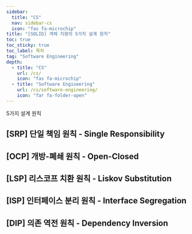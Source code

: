 ```yaml
---
sidebar:
  title: "CS"
  nav: sidebar-cs
  icon: "fas fa-microchip"
title: "[SOLID] 객체 지향의 5가지 설계 원칙"
toc: true
toc_sticky: true
toc_label: 목차
tag: "Software Engineering"
depth:
  - title: "CS"
    url: /cs/
    icon: "fas fa-microchip"
  - title: "Software Engineering"
    url: /cs/software-engineering/
    icon: "far fa-folder-open"
---
```

5가지 설계 원칙

## [SRP] 단일 책임 원칙 - Single Responsibility

## [OCP] 개방-폐쇄 원칙 - Open-Closed

## [LSP] 리스코프 치환 원칙 - Liskov Substitution

## [ISP] 인터페이스 분리 원칙 - Interface Segregation

## [DIP] 의존 역전 원칙 - Dependency Inversion


